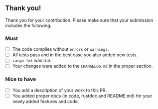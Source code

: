 ## Thank you!

Thank you for your contribution.
Please make sure that your submission includes the following:

### Must

- [ ] The code compiles without `errors` or `warnings`.
- [ ] All tests pass and in the best case you also added new tests.
- [ ] `cargo fmt` was run.
- [ ] Your changes were added to the `CHANGELOG.md` in the proper section.

### Nice to have

- [ ] You add a description of your work to this PR.
- [ ] You added proper docs (in code, rustdoc and README.md) for your newly added features and code.